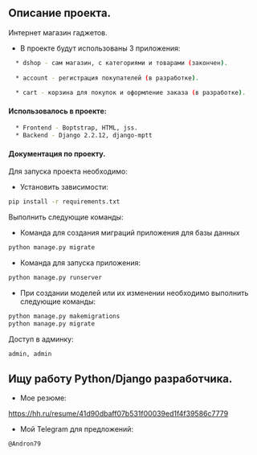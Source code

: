 ## Описание проекта.

Интернет магазин гаджетов.
*  В проекте будут использованы 3 приложения:
```bash
  * dshop - сам магазин, с категориями и товарами (закончен).
  
  * account - регистрация покупателей (в разработке).
  
  * cart - корзина для покупок и оформление заказа (в разработке).
 ``` 
  
#### Использовалось в проекте:
```bash
  * Frontend - Boptstrap, HTML, jss.
  * Backend - Django 2.2.12, django-mptt
  ```  
#### Документация по проекту.

Для запуска проекта необходимо:

* Установить зависимости:
```bash
pip install -r requirements.txt
```

Выполнить следующие команды:

* Команда для создания миграций приложения для базы данных
```bash
python manage.py migrate
```

* Команда для запуска приложения:
```bash
python manage.py runserver
```

* При создании моделей или их изменении необходимо выполнить следующие команды:
```bash
python manage.py makemigrations
python manage.py migrate
```

Доступ в админку:
```bash 
admin, admin
```

## Ищу работу Python/Django разработчика.
* Мое резюме:

https://hh.ru/resume/41d90dbaff07b531f00039ed1f4f39586c7779
* Мой Telegram для предложений:
```bash 
@Andron79
```
